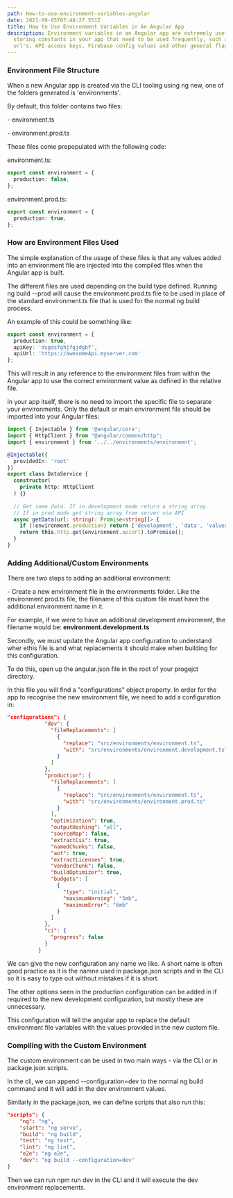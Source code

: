 ```yaml
---
path: How-to-use-environment-variables-angular
date: 2021-09-05T07:48:27.551Z
title: How to Use Environment Variables in An Angular App
description: Environment variables in an Angular app are extremely useful for
  storing constants in your app that need to be used frequently, such as API
  url's, API access keys, Firebase config values and other general flags.
---
```

### Environment File Structure

When a new Angular app is created via the CLI tooling using ng new, one of the folders generated is 'environments'.

By default, this folder contains two files:

\- environment.ts

\- environment.prod.ts

These files come prepopulated with the following code:

environment.ts:

```typescript
export const environment = {
  production: false,
};
```

environment.prod.ts:

```typescript
export const environment = {
  production: true,
};
```

### How are Environment Files Used

The simple explanation of the usage of these files is that any values added into an environment file are injected into the compiled files when the Angular app is built. 

The different files are used depending on the build type defined. Running ng build --prod will cause the environment.prod.ts file to be used in place of the standard environment.ts file that is used for the normal ng build process.

An example of this could be something like:

```typescript
export const environment = {
  production: true,
  apiKey: 'dsgdsfghjfgjdghf',
  apiUrl: 'https://awesomeApi.myserver.com'
};
```

This will result in any reference to the environment files from within the Angular app to use the correct environment value as defined in the relative file.

In your app itself, there is no need to import the specific file to separate your environments. Only the default or main environment file should be imported into your Angular files:

```typescript
import { Injectable } from '@angular/core';
import { HttpClient } from "@angular/common/http";
import { environment } from '../../environments/environment';

@Injectable({
  providedIn: 'root'
})
export class DataService {
  constructor(
    private http: HttpClient
  ) {}
  
  // Get some data. If in development mode return a string array.
  // If in prod mode get string array from server via API
  async getData(url: string): Promise<string[]> { 
    if (!environment.production) return ['development', 'data', 'values'];
    return this.http.get(environment.apiUrl).toPromise();
  }
}
```

### Adding Additional/Custom Environments

There are two steps to adding an additional environment:

\- Create a new environment file in the environments folder. Like the environment.prod.ts file, the filename of this custom file must have the additional environment name in it. 

For example, if we were to have an additional development environment, the filename would be: **environment.development.ts**

Secondly, we must update the Angular app configuration to understand wher ethis file is and what replacements it should make when building for this configuration.

To do this, open up the angular.json file in the root of your progejct directory.

In this file you will find a "configurations" object property. In order for the app to recognise the new environment file, we need to add a configuration in:

```json
"configurations": {
            "dev": {
              "fileReplacements": [
                {
                  "replace": "src/environments/environment.ts",
                  "with": "src/environments/environment.development.ts"
                }
              ]
            },
            "production": {
              "fileReplacements": [
                {
                  "replace": "src/environments/environment.ts",
                  "with": "src/environments/environment.prod.ts"
                }
              ],
              "optimization": true,
              "outputHashing": "all",
              "sourceMap": false,
              "extractCss": true,
              "namedChunks": false,
              "aot": true,
              "extractLicenses": true,
              "vendorChunk": false,
              "buildOptimizer": true,
              "budgets": [
                {
                  "type": "initial",
                  "maximumWarning": "3mb",
                  "maximumError": "6mb"
                }
              ]
            },
            "ci": {
              "progress": false
            }
          }
```

We can give the new configuration any name we like. A short name is often good practice as it is the namne used in package.json scripts and in the CLI so it is easy to type out without mistakes if it is short.

The other options seen in the production configuration can be added in if required to the new development configuration, but mostly these are unnecessary.

This configuration will tell the angular app to replace the default environment file variables with the values provided in the new custom file.

### Compiling with the Custom Environment

The custom environment can be used in two main ways - via the CLI or in package.json scripts.

In the cli, we can append --configuration=dev to the normal ng build command and it will add in the dev environment values.

Similarly in the package.json, we can define scripts that also run this:

```json
"scripts": {
    "ng": "ng",
    "start": "ng serve",
    "build": "ng build",
    "test": "ng test",
    "lint": "ng lint",
    "e2e": "ng e2e",
    "dev": "ng build --configuration=dev"
}
```

Then we can run npm run dev in the CLI and it will execute the dev environment replacements.